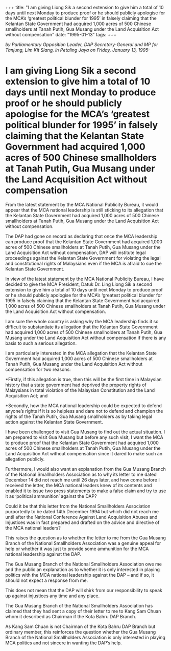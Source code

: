 +++ 
title: "I am giving Liong Sik a second extension to give him a total of 10 days until next Monday to produce proof or he should publicly apologise for the MCA’s ‘greatest political blunder for 1995’ in falsely claiming that the Kelantan State Government had acquired 1,000 acres of 500 Chinese smallholders at Tanah Putih, Gua Musang under the Land Acquisition Act without compensation"
date: "1995-01-13"
tags:
+++

_by Parliamentary Opposition Leader, DAP Secretary-General and MP for Tanjung, Lim Kit Siang, in Petaling Jaya on Friday, January 13, 1995:_

# I am giving Liong Sik a second extension to give him a total of 10 days until next Monday to produce proof or he should publicly apologise for the MCA’s ‘greatest political blunder for 1995’ in falsely claiming that the Kelantan State Government had acquired 1,000 acres of 500 Chinese smallholders at Tanah Putih, Gua Musang under the Land Acquisition Act without compensation

From the latest statement by the MCA National Publicity Bureau, it would appear that the MCA national leadership is still sticking to its allegation that the Kelantan State Government had acquired 1,000 acres of 500 Chinese smallholders at Tanah Putih, Gua Musang under the Land Acquisition Act without compensation.</u>

The DAP had gone on record as declaring that once the MCA leadership can produce proof that the Kelantan State Government had acquired 1,000 acres of 500 Chinese smallholders at Tanah Putih, Gua Musang under the Land Acquisition Act without compensation, DAP will institute legal proceedings against the Kelantan State Government for violating the legal and constitutional rights of Malaysians even if the MCA is afraid to sue the Kelantan State Government.

In view of the latest statement by the MCA National Publicity Bureau, I have decided to give the MCA President, Datuk Dr. Ling Liong Sik a second extension to give him a total of 10 days until next Monday to produce proof or he should publicly apologise for the MCA’s ‘greatest political blunder for 1995 in falsely claiming that the Kelantan State Government had acquired 1,000 acres of 500 Chinese smallholders at Tanah Putih, Gua Musang under the Land Acquisition Act without compensation.

I am sure the whole country is asking why the MCA leadership finds it so difficult to substantiate its allegation that the Kelantan State Government had acquired 1,000 acres of 500 Chinese smallholders at Tanah Putih, Gua Musang under the Land Acquisition Act without compensation if there is any basis to such a serious allegation.

I am particularly interested in the MCA allegation that the Kelantan State Government had acquired 1,000 acres of 500 Chinese smallholders at Tanah Putih, Gua Musang under the Land Acquisition Act without compensation for two reasons:

*Firstly, if this allegation is true, then this will be the first time in Malaysian history that a state government had deprived the property rights of Malaysians in total violation of the Malaysian Constitution and the Land Acquisition Act; and

*Secondly, how the MCA national leadership could be expected to defend anyone’s rights if it is so helpless and dare not to defend and champion the rights of the Tanah Putih, Gua Musang smallholders as by taking legal action against the Kelantan State Government.

I have been challenged to visit Gua Musang to find out the actual situation. I am prepared to visit Gua Musang but before any such visit, I want the MCA to produce proof that the Kelantan State Government had acquired 1,000 acres of 500 Chinese smallholders at Tanah Putih, Gua Musang under the Land Acquisition Act without compensation since it dared to make such an allegation publicly.

Furthermore, I would also want an explanation from the Gua Musang Branch of the National Smallholders Association as to why its letter to me dated December 14 did not reach me until 26 days later, and how come before I received the letter, the MCA national leaders knew of its contents and enabled it to issue two press statements to make a false claim and try to use it as ‘political ammunition’ against the DAP?

Could it be that this letter from the National Smallholders Association purportedly to be dated 14th December 1994 but which did not reach me until after the National Conference Against Land Acquisition Abuses and Injustices was in fact prepared and drafted on the advice and directive of the MCA national leaders?

This raises the question as to whether the letter to me from the Gua Musang Branch of the National Smallholders Association was a genuine appeal for help or whether it was just to provide some ammunition for the MCA national leadership against the DAP.

The Gua Musang Branch of the National Smallholders Association owe me and the public an explanation as to whether it is only interested in playing politics with the MCA national leadership against the DAP – and if so, it should not expect a response from me.

This does not mean that the DAP will shirk from our responsibility to speak up against injustices any time and any place.

The Gua Musang Branch of the National Smallholders Association has claimed that they had sent a copy of their letter to me to Kang Sam Chuan whom it described as Chairman if the Kota Bahru DAP Branch.

As Kang Sam Chuan is not Chairman of the Kota Bahru DAP Branch but ordinary member, this reinforces the question whether the Gua Musang Branch of the National Smallholders Association is only interested in playing MCA politics and not sincere in wanting the DAP’s  help.
 
